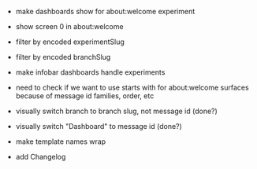 * make dashboards show for about:welcome experiment
* show screen 0 in about:welcome
* filter by encoded experimentSlug
* filter by encoded branchSlug
* make infobar dashboards handle experiments


* need to check if we want to use starts with for about:welcome surfaces because of message id families, order, etc


* visually switch branch to branch slug, not message id (done?)
* visually switch "Dashboard" to message id (done?)
* make template names wrap

* add Changelog
